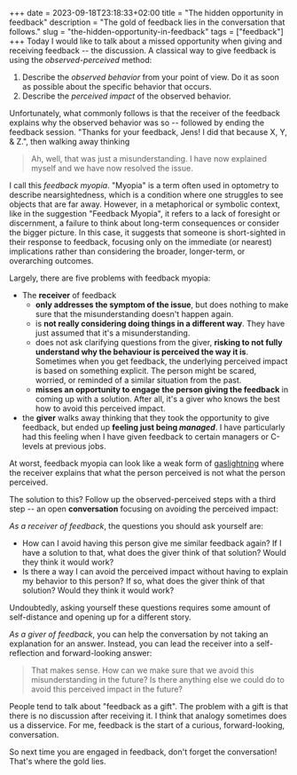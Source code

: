 +++ 
date = 2023-09-18T23:18:33+02:00
title = "The hidden opportunity in feedback"
description = "The gold of feedback lies in the conversation that follows."
slug = "the-hidden-opportunity-in-feedback"
tags = ["feedback"]
+++
Today I would like to talk about a missed opportunity when giving and receiving
feedback -- the discussion. A classical way to give feedback is using the
*observed-perceived* method:

 1. Describe the _observed behavior_ from your point of view. Do it as soon as
    possible about the specific behavior that occurs.
 2. Describe the _perceived impact_ of the observed behavior.

Unfortunately, what commonly follows is that the receiver of the feedback
explains why the observed behavior was so -- followed by ending the feedback
session. "Thanks for your feedback, Jens! I did that because X, Y, & Z.", then
walking away thinking

> Ah, well, that was just a misunderstanding. I have now explained myself and
> we have now resolved the issue.

I call this *feedback myopia*. "Myopia" is a term often used in optometry to
describe nearsightedness, which is a condition where one struggles to see
objects that are far away. However, in a metaphorical or symbolic context, like
in the suggestion "Feedback Myopia", it refers to a lack of foresight or
discernment, a failure to think about long-term consequences or consider the
bigger picture. In this case, it suggests that someone is short-sighted in
their response to feedback, focusing only on the immediate (or nearest)
implications rather than considering the broader, longer-term, or overarching
outcomes.

Largely, there are five problems with feedback myopia:

 * The **receiver** of feedback
   * **only addresses the symptom of the issue**, but does nothing to make sure
     that the misunderstanding doesn't happen again.
   * is **not really considering doing things in a different way**. They have
     just assumed that it's a misunderstanding.
   * does not ask clarifying questions from the giver, **risking to not fully
     understand why the behaviour is perceived the way it is**. Sometimes when
     you get feedback, the underlying perceived impact is based on something
     explicit. The person might be scared, worried, or reminded of a similar
     situation from the past.
   * **misses an opportunity to engage the person giving the feedback** in
     coming up with a solution. After all, it's a giver who knows the best how
     to avoid this perceived impact.
 * the **giver** walks away thinking that they took the opportunity to give
   feedback, but ended up **feeling just being _managed_**. I have particularly
   had this feeling when I have given feedback to certain managers or C-levels
   at previous jobs.

At worst, feedback myopia can look like a weak form of
[gaslightning][gaslightning] where the receiver explains that what the person
perceived is not what the person perceived.

[gaslightning]: https://en.wikipedia.org/wiki/Gaslighting

The solution to this? Follow up the observed-perceived steps with a third step
-- an open **conversation** focusing on avoiding the perceived impact:

*As a receiver of feedback*, the questions you should ask yourself are:

 * How can I avoid having this person give me similar feedback again? If I have
   a solution to that, what does the giver think of that solution? Would they
   think it would work?
 * Is there a way I can avoid the perceived impact without having to explain my
   behavior to this person? If so, what does the giver think of that solution?
   Would they think it would work?

Undoubtedly, asking yourself these questions requires some amount of
self-distance and opening up for a different story.

*As a giver of feedback*, you can help the conversation by not taking an
explanation for an answer. Instead, you can lead the receiver into a
self-reflection and forward-looking answer:

> That makes sense. How can we make sure that we avoid this misunderstanding in
> the future? Is there anything else we could do to avoid this perceived impact
> in the future?

People tend to talk about "feedback as a gift". The problem with a gift is that
there is no discussion after receiving it. I think that analogy sometimes does
us a disservice. For me, feedback is the start of a curious, forward-looking,
conversation.

So next time you are engaged in feedback, don't forget the conversation! That's
where the gold lies.
